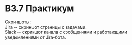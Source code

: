 # B3.7 Практикум
Скриншоты:<br />
Jira -- скриншот страницы с задачами.<br />
Slack -- скриншот канала с сообщениями и работающими уведомлениями от Jira-бота.

